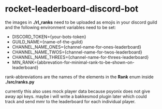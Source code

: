 # rocket-leaderboard-discord-bot

the images in **./rl_ranks** need to be uploaded as emojis in your discord guild and the following environment variables need to be set:

* DISCORD_TOKEN={your-bots-token}
* GUILD_NAME={name-of-the-guild}
* CHANNEL_NAME_ONES={channel-name-for-ones-leaderboard}
* CHANNEL_NAME_TWOS={channel-name-for-twos-leaderboard}
* CHANNEL_NAME_THREES={channel-name-for-threes-leaderboard}
* MIN_RANK={abbrevation-for-minimal-rank-to-be-shown-on-leaderboard}

rank-abbreviations are the names of the elements in the **Rank** enum inside **./src/ranks.py**

currently this also uses mock player data because psyonix does not give away api keys. maybe i will write a bakkesmod plugin later which could track and send mmr to the leaderboard for each individual player.
